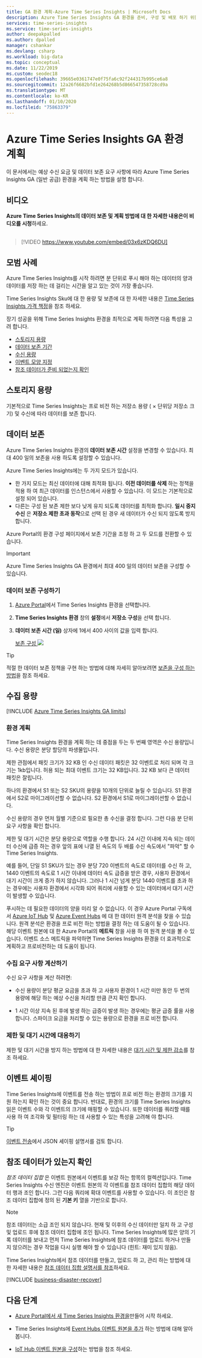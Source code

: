 ```yaml
---
title: GA 환경 계획-Azure Time Series Insights | Microsoft Docs
description: Azure Time Series Insights GA 환경을 준비, 구성 및 배포 하기 위한 모범 사례입니다.
services: time-series-insights
ms.service: time-series-insights
author: deepakpalled
ms.author: dpalled
manager: cshankar
ms.devlang: csharp
ms.workload: big-data
ms.topic: conceptual
ms.date: 11/22/2019
ms.custom: seodec18
ms.openlocfilehash: 39665e0361747e0f75fa6c92f244317b995ce6a8
ms.sourcegitcommit: 12a26f6682bfd1e264268b5d866547358728cd9a
ms.translationtype: MT
ms.contentlocale: ko-KR
ms.lasthandoff: 01/10/2020
ms.locfileid: "75863379"
---
```

# <a name="plan-your-azure-time-series-insights-ga-environment"></a>Azure Time Series Insights GA 환경 계획

이 문서에서는 예상 수신 요금 및 데이터 보존 요구 사항에 따라 Azure Time Series Insights GA (일반 공급) 환경을 계획 하는 방법을 설명 합니다.

## <a name="video"></a>비디오

**Azure Time Series Insights의 데이터 보존 및 계획 방법에 대 한 자세한 내용은이 비디오를 시청**하세요.<br /><br />

> [!VIDEO https://www.youtube.com/embed/03x6zKDQ6DU]

## <a name="best-practices"></a>모범 사례

Azure Time Series Insights를 시작 하려면 분 단위로 푸시 해야 하는 데이터의 양과 데이터를 저장 하는 데 걸리는 시간을 알고 있는 것이 가장 좋습니다.  

Time Series Insights Sku에 대 한 용량 및 보존에 대 한 자세한 내용은 [Time Series Insights 가격 책정](https://azure.microsoft.com/pricing/details/time-series-insights/)을 참조 하세요.

장기 성공을 위해 Time Series Insights 환경을 최적으로 계획 하려면 다음 특성을 고려 합니다.

- [스토리지 용량](#storage-capacity)
- [데이터 보존 기간](#data-retention)
- [수신 용량](#ingress-capacity)
- [이벤트 모양 지정](#shape-your-events)
- [참조 데이터가 준비 되었는지 확인](#ensure-that-you-have-reference-data)

## <a name="storage-capacity"></a>스토리지 용량

기본적으로 Time Series Insights는 프로 비전 하는 저장소 용량 ( &#215; 단위당 저장소 크기) 및 수신에 따라 데이터를 보존 합니다.

## <a name="data-retention"></a>데이터 보존

Azure Time Series Insights 환경의 **데이터 보존 시간** 설정을 변경할 수 있습니다. 최대 400 일의 보존을 사용 하도록 설정할 수 있습니다. 

Azure Time Series Insights에는 두 가지 모드가 있습니다.

* 한 가지 모드는 최신 데이터에 대해 최적화 됩니다. **이전 데이터를 삭제** 하는 정책을 적용 하 여 최근 데이터를 인스턴스에서 사용할 수 있습니다. 이 모드는 기본적으로 설정 되어 있습니다. 
* 다른는 구성 된 보존 제한 보다 낮게 유지 되도록 데이터를 최적화 합니다. **일시 중지 수신** 은 **저장소 제한 초과 동작**으로 선택 된 경우 새 데이터가 수신 되지 않도록 방지 합니다. 

Azure Portal의 환경 구성 페이지에서 보존 기간을 조정 하 고 두 모드를 전환할 수 있습니다.

> [!IMPORTANT]
> Azure Time Series Insights GA 환경에서 최대 400 일의 데이터 보존을 구성할 수 있습니다.

### <a name="configure-data-retention"></a>데이터 보존 구성하기

1. [Azure Portal](https://portal.azure.com)에서 Time Series Insights 환경을 선택합니다.

1. **Time Series Insights 환경** 창의 **설정**에서 **저장소 구성**을 선택 합니다.

1. **데이터 보존 시간 (일)** 상자에 1에서 400 사이의 값을 입력 합니다.

   [보존 구성 ![](media/data-retention/1-configure-data-retention.png)](media/data-retention/1-configure-data-retention.png#lightbox)

> [!TIP]
> 적절 한 데이터 보존 정책을 구현 하는 방법에 대해 자세히 알아보려면 [보존을 구성 하는 방법](./time-series-insights-how-to-configure-retention.md)을 참조 하세요.

## <a name="ingress-capacity"></a>수집 용량

[!INCLUDE [Azure Time Series Insights GA limits](../../includes/time-series-insights-ga-limits.md)]

### <a name="environment-planning"></a>환경 계획

Time Series Insights 환경을 계획 하는 데 중점을 두는 두 번째 영역은 수신 용량입니다. 수신 용량은 분당 할당의 파생물입니다.

제한 관점에서 패킷 크기가 32 KB 인 수신 데이터 패킷은 32 이벤트로 처리 되며 각 크기는 1kb입니다. 허용 되는 최대 이벤트 크기는 32 KB입니다. 32 KB 보다 큰 데이터 패킷은 잘립니다.

하나의 환경에서 S1 또는 S2 SKU의 용량을 10개의 단위로 늘릴 수 있습니다. S1 환경에서 S2로 마이그레이션할 수 없습니다. S2 환경에서 S1로 마이그레이션할 수 없습니다.

수신 용량의 경우 먼저 월별 기준으로 필요한 총 수신을 결정 합니다. 그런 다음 분 단위 요구 사항을 확인 합니다. 

제한 및 대기 시간은 분당 용량으로 역할을 수행 합니다. 24 시간 이내에 지속 되는 데이터 수신에 급증 하는 경우 앞의 표에 나열 된 속도의 두 배를 수신 속도에서 "파악" 할 수 Time Series Insights.

예를 들어, 단일 S1 SKU가 있는 경우 분당 720 이벤트의 속도로 데이터를 수신 하 고, 1440 이벤트의 속도로 1 시간 이내에 데이터 속도 급증을 받은 경우, 사용자 환경에서 대기 시간이 크게 증가 하지 않습니다. 그러나 1 시간 넘게 분당 1440 이벤트를 초과 하는 경우에는 사용자 환경에서 시각화 되어 쿼리에 사용할 수 있는 데이터에서 대기 시간이 발생할 수 있습니다.

푸시하는 데 필요한 데이터의 양을 미리 알 수 없습니다. 이 경우 Azure Portal 구독에서 [Azure IoT Hub](../iot-hub/iot-hub-metrics.md) 및 [Azure Event Hubs](https://blogs.msdn.microsoft.com/cloud_solution_architect/2016/05/25/using-the-azure-rest-apis-to-retrieve-event-hub-metrics/) 에 대 한 데이터 원격 분석을 찾을 수 있습니다. 원격 분석은 환경을 프로 비전 하는 방법을 결정 하는 데 도움이 될 수 있습니다. 해당 이벤트 원본에 대 한 Azure Portal의 **메트릭** 창을 사용 하 여 원격 분석을 볼 수 있습니다. 이벤트 소스 메트릭을 파악하면 Time Series Insights 환경을 더 효과적으로 계획하고 프로비전하는 데 도움이 됩니다.

### <a name="calculate-ingress-requirements"></a>수집 요구 사항 계산하기

수신 요구 사항을 계산 하려면:

- 수신 용량이 분당 평균 요금을 초과 하 고 사용자 환경이 1 시간 미만 동안 두 번의 용량에 해당 하는 예상 수신을 처리할 만큼 큰지 확인 합니다.

- 1 시간 이상 지속 된 후에 발생 하는 급증이 발생 하는 경우에는 평균 급증 률을 사용 합니다. 스파이크 요금을 처리할 수 있는 용량으로 환경을 프로 비전 합니다.

### <a name="mitigate-throttling-and-latency"></a>제한 및 대기 시간에 대응하기

제한 및 대기 시간을 방지 하는 방법에 대 한 자세한 내용은 [대기 시간 및 제한 감소](time-series-insights-environment-mitigate-latency.md)를 참조 하세요.

## <a name="shape-your-events"></a>이벤트 셰이핑

Time Series Insights에 이벤트를 전송 하는 방법이 프로 비전 하는 환경의 크기를 지원 하는지 확인 하는 것이 중요 합니다. 반대로, 환경의 크기를 Time Series Insights 읽은 이벤트 수와 각 이벤트의 크기에 매핑할 수 있습니다. 또한 데이터를 쿼리할 때를 사용 하 여 조각화 및 필터링 하는 데 사용할 수 있는 특성을 고려해 야 합니다.

> [!TIP]
> [이벤트 전송](time-series-insights-send-events.md)에서 JSON 셰이핑 설명서를 검토 합니다.

## <a name="ensure-that-you-have-reference-data"></a>참조 데이터가 있는지 확인

*참조 데이터 집합* 은 이벤트 원본에서 이벤트를 보강 하는 항목의 컬렉션입니다. Time Series Insights 수신 엔진은 이벤트 원본의 각 이벤트를 참조 데이터 집합의 해당 데이터 행과 조인 합니다. 그런 다음 쿼리에 확대 이벤트를 사용할 수 있습니다. 이 조인은 참조 데이터 집합에 정의 된 **기본 키** 열을 기반으로 합니다.

> [!NOTE]
> 참조 데이터는 소급 조인 되지 않습니다. 현재 및 이후의 수신 데이터만 일치 하 고 구성 및 업로드 후에 참조 데이터 집합에 조인 됩니다. Time Series Insights에 많은 양의 기록 데이터를 보내고 먼저 Time Series Insights에 참조 데이터를 업로드 하거나 만들지 않으려는 경우 작업을 다시 실행 해야 할 수 있습니다 (힌트: 재미 있지 않음).  

Time Series Insights에서 참조 데이터를 만들고, 업로드 하 고, 관리 하는 방법에 대 한 자세한 내용은 [참조 데이터 집합 설명서를 참조](time-series-insights-add-reference-data-set.md)하세요.

[!INCLUDE [business-disaster-recover](../../includes/time-series-insights-business-recovery.md)]

## <a name="next-steps"></a>다음 단계

- [Azure Portal에서 새 Time Series Insights 환경을](time-series-insights-get-started.md)만들어 시작 하세요.

- Time Series Insights에 [Event Hubs 이벤트 원본을 추가](time-series-insights-how-to-add-an-event-source-eventhub.md) 하는 방법에 대해 알아봅니다.

- [IoT Hub 이벤트 원본을 구성](time-series-insights-how-to-add-an-event-source-iothub.md)하는 방법을 참조 하세요.
